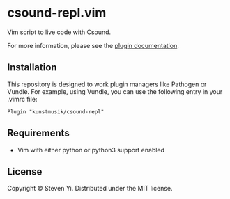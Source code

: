 # csound-repl.vim

Vim script to live code with Csound. 

For more information, please see the [plugin documentation](doc/csound-repl.txt).

## Installation

This repository is designed to work plugin managers like Pathogen or Vundle.
For example, using Vundle, you can use the following entry in your .vimrc file:

```Plugin "kunstmusik/csound-repl"```

## Requirements

* Vim with either python or python3 support enabled

## License

Copyright © Steven Yi.  Distributed under the MIT license.
